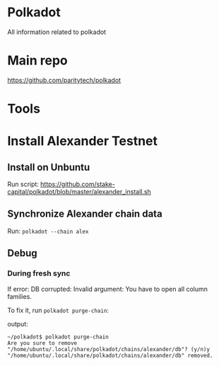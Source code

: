 # Polkadot
All information related to polkadot

# Main repo

https://github.com/paritytech/polkadot

# Tools

# Install Alexander Testnet

## Install on Unbuntu

Run script: https://github.com/stake-capital/polkadot/blob/master/alexander_install.sh

## Synchronize Alexander chain data

Run: `polkadot --chain alex`

## Debug

### During fresh sync

If error: DB corrupted: Invalid argument: You have to open all column families.

To fix it, run `polkadot purge-chain`:

output:

```
~/polkadot$ polkadot purge-chain
Are you sure to remove "/home/ubuntu/.local/share/polkadot/chains/alexander/db"? (y/n)y
"/home/ubuntu/.local/share/polkadot/chains/alexander/db" removed. 
```
